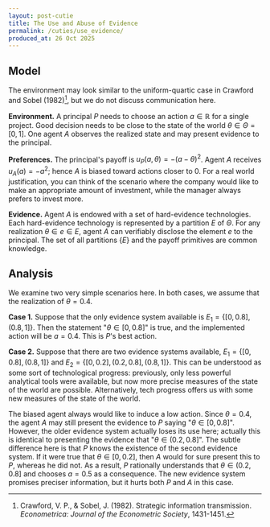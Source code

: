 ```yaml
---
layout: post-cutie
title: The Use and Abuse of Evidence
permalink: /cuties/use_evidence/
produced_at: 26 Oct 2025
---
```


<!-- *Meta writes a list showing how many lines of codes are written by each person. Is that the best possible way to pick out LeCun?* -->

## Model

The environment may look similar to the uniform-quartic case in Crawford and Sobel (1982)[^1], but we do not discuss communication here.

**Environment.** A principal $P$ needs to choose an action $a \in \mathbb{R}$ for a single project. Good decision needs to be close to the state of the world $\theta \in \Theta = [0,1]$. One agent $A$ observes the realized state and may present evidence to the principal.

**Preferences.** The principal's payoff is $u_P(a,\theta) = -(a-\theta)^2$. Agent $A$ receives $u_{A}(a) = -a^2$; hence $A$ is biased toward actions closer to 0. For a real world justification, you can think of the scenario where the company would like to make an appropriate amount of investment, while the manager always prefers to invest more.

**Evidence.** Agent $A$ is endowed with a set of hard-evidence technologies. Each hard-evidence technology is represented by a partition $E$ of $\Theta$. For any realization $\theta \in e \in E$, agent $A$ can verifiably disclose the element $e$ to the principal. The set of all partitions $\lbrace E \rbrace$ and the payoff primitives are common knowledge.


## Analysis

We examine two very simple scenarios here. In both cases, we assume that the realization of $\theta = 0.4$.

**Case 1.** Suppose that the only evidence system available is $E_1 = \lbrace [0, 0.8], (0.8, 1] \rbrace$. Then the statement "$\theta \in [0, 0.8]$" is true, and the implemented action will be $a = 0.4$. This is $P$'s best action.

**Case 2.** Suppose that there are two evidence systems available, $E_1 = \lbrace [0, 0.8], (0.8, 1] \rbrace$ and $E_2 = \lbrace [0, 0.2], (0.2, 0.8], (0.8, 1] \rbrace$. This can be understood as some sort of technological progress: previously, only less powerful analytical tools were available, but now more precise measures of the state of the world are possible. Alternatively, tech progress offers us with some new measures of the state of the world.

The biased agent always would like to induce a low action. Since $\theta = 0.4$, the agent $A$ may still present the evidence to $P$ saying "$\theta \in [0, 0.8]$". However, the older evidence system actually loses its use here; actually this is identical to presenting the evidence that "$\theta \in (0.2, 0.8]$". The subtle difference here is that $P$ knows the existence of the second evidence system. If it were true that $\theta \in [0, 0.2]$, then $A$ would for sure present this to $P$, whereas he did not. As a result, $P$ rationally understands that $\theta \in (0.2, 0.8]$ and chooses $a = 0.5$ as a consequence. The new evidence system promises preciser information, but it hurts both $P$ and $A$ in this case.



[^1]: Crawford, V. P., & Sobel, J. (1982). Strategic information transmission. *Econometrica: Journal of the Econometric Society*, 1431-1451.
